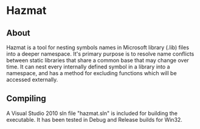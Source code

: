 Hazmat
======

About
-----
Hazmat is a tool for nesting symbols names in Microsoft library (.lib) files into a deeper namespace. It's primary 
purpose is to resolve name conflicts between static libraries that share a common base that may change over time.
It can nest every internally defined symbol in a library into a namespace, and has a method for excluding functions
which will be accessed externally.


Compiling
---------
A Visual Studio 2010 sln file "hazmat.sln" is included for building the executable. It has been tested in Debug and Release
builds for Win32.